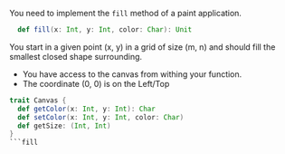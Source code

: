 You need to implement the `fill` method of a paint application.
``` Scala
  def fill(x: Int, y: Int, color: Char): Unit
```
You start in a given point (x, y) in a grid of size (m, n) and should fill the smallest closed shape surrounding.

* You have access to the canvas from withing your function.
* The coordinate (0, 0) is on the Left/Top

``` Scala
trait Canvas {
  def getColor(x: Int, y: Int): Char
  def setColor(x: Int, y: Int, color: Char)
  def getSize: (Int, Int)
}
```fill